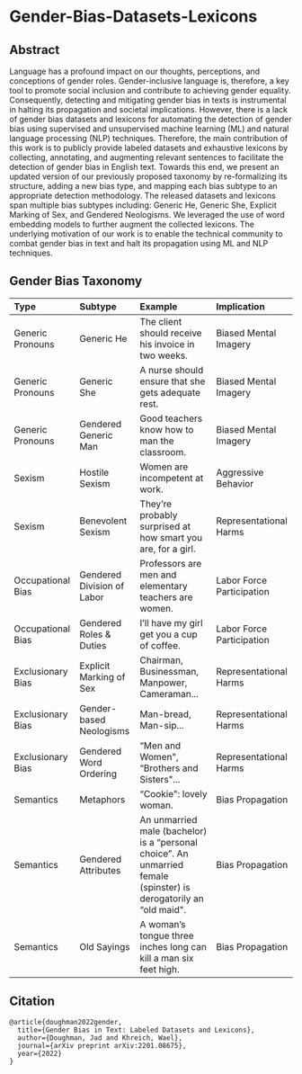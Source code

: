 # Gender-Bias-Datasets-Lexicons

## Abstract
Language has a profound impact on our thoughts, perceptions, and conceptions of gender roles. Gender-inclusive language is, therefore, a key tool to promote social inclusion and contribute to achieving gender equality. Consequently, detecting and mitigating gender bias in texts is instrumental in halting its propagation and societal implications. However, there is a lack of gender bias datasets and lexicons for automating the detection of gender bias using supervised and unsupervised machine learning (ML) and natural language processing (NLP) techniques. Therefore, the main contribution of this work is to publicly provide labeled datasets and exhaustive lexicons by collecting, annotating, and augmenting relevant sentences to facilitate the detection of gender bias in English text. Towards this end, we present an updated version of our previously proposed taxonomy by re-formalizing its structure, adding a new bias type, and mapping each bias subtype to an appropriate detection methodology. The released datasets and lexicons span multiple bias subtypes including: Generic He, Generic She, Explicit Marking of Sex, and Gendered Neologisms. We leveraged the use of word embedding models to further augment the collected lexicons. The underlying motivation of our work is to enable the technical community to combat gender bias in text and halt its propagation using ML and NLP techniques.

## Gender Bias Taxonomy

| **Type** | **Subtype**                | **Example**                                                                                                        | **Implication**           |
| :------- | :------------------------- | :----------------------------------------------------------------------------------------------------------------- | :------------------------ |
|  Generic Pronouns        | Generic He                 | The client should receive his invoice in two weeks.                                                                | Biased Mental Imagery     |
|  Generic Pronouns        | Generic She                | A nurse should ensure that she gets adequate rest.                                                                 | Biased Mental Imagery     |
|  Generic Pronouns        | Gendered Generic Man       | Good teachers know how to man the classroom.                                                                       | Biased Mental Imagery     |
|  Sexism        | Hostile Sexism             | Women are incompetent at work.                                                                                     | Aggressive Behavior       |
|  Sexism       | Benevolent Sexism          | They’re probably surprised at how smart you are, for a girl.                                                       | Representational Harms    |
|  Occupational Bias        | Gendered Division of Labor | Professors are men and elementary teachers are women.                                                              | Labor Force Participation |
|  Occupational Bias        | Gendered Roles & Duties    | I’ll have my girl get you a cup of coffee.                                                                         | Labor Force Participation |
|  Exclusionary Bias        | Explicit Marking of Sex    | Chairman, Businessman, Manpower, Cameraman...                                                                      | Representational Harms    |
|  Exclusionary Bias        | Gender-based Neologisms    | Man-bread, Man-sip...                                                                                              | Representational Harms    |
|  Exclusionary Bias        | Gendered Word Ordering     | “Men and Women", “Brothers and Sisters"...                                                                         | Representational Harms    |
|  Semantics        | Metaphors                  | “Cookie": lovely woman.                                                                                            | Bias Propagation          |
|  Semantics        | Gendered Attributes        | An unmarried male (bachelor) is a “personal choice”. An unmarried female (spinster) is derogatorily an “old maid". | Bias Propagation          |
|  Semantics        | Old Sayings                | A woman’s tongue three inches long can kill a man six feet high.                                                   | Bias Propagation          |


## Citation

```
@article{doughman2022gender,
  title={Gender Bias in Text: Labeled Datasets and Lexicons},
  author={Doughman, Jad and Khreich, Wael},
  journal={arXiv preprint arXiv:2201.08675},
  year={2022}
}
```
